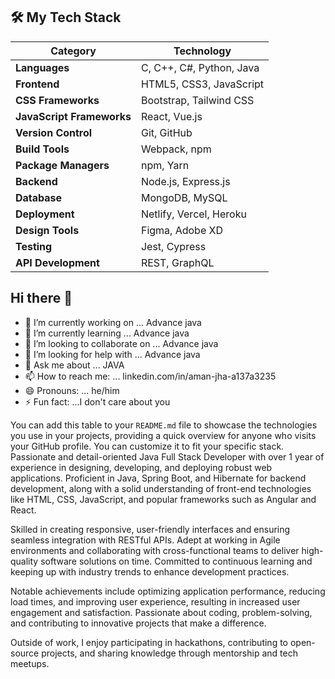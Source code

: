 
## 🛠️ My Tech Stack

| **Category**         | **Technology**        |                  
|----------------------|-----------------------|
| **Languages**        | C, C++, C#, Python, Java |
| **Frontend**         | HTML5, CSS3, JavaScript |
| **CSS Frameworks**    | Bootstrap, Tailwind CSS |
| **JavaScript Frameworks** | React, Vue.js         |
| **Version Control**   | Git, GitHub            |
| **Build Tools**       | Webpack, npm           |
| **Package Managers**  | npm, Yarn              |
| **Backend**           | Node.js, Express.js    |
| **Database**          | MongoDB, MySQL         |
| **Deployment**        | Netlify, Vercel, Heroku |
| **Design Tools**      | Figma, Adobe XD        |
| **Testing**           | Jest, Cypress          |
| **API Development**   | REST, GraphQL          |

## Hi there 👋

- 🔭 I’m currently working on ... Advance java
- 🌱 I’m currently learning ... Advance java
- 👯 I’m looking to collaborate on ... Advance java
- 🤔 I’m looking for help with ... Advance java
- 💬 Ask me about ... JAVA
- 📫 How to reach me: ... linkedin.com/in/aman-jha-a137a3235
- 😄 Pronouns: ... he/him
- ⚡ Fun fact: ...I don't care about you  

You can add this table to your `README.md` file to showcase the technologies you use in your projects, providing a quick overview for anyone who visits your GitHub profile. You can customize it to fit your specific stack.
Passionate and detail-oriented Java Full Stack Developer with over 1 year of experience in designing, developing, and deploying robust web applications. Proficient in Java, Spring Boot, and Hibernate for backend development, along with a solid understanding of front-end technologies like HTML, CSS, JavaScript, and popular frameworks such as Angular and React.

Skilled in creating responsive, user-friendly interfaces and ensuring seamless integration with RESTful APIs. Adept at working in Agile environments and collaborating with cross-functional teams to deliver high-quality software solutions on time. Committed to continuous learning and keeping up with industry trends to enhance development practices.

Notable achievements include optimizing application performance, reducing load times, and improving user experience, resulting in increased user engagement and satisfaction. Passionate about coding, problem-solving, and contributing to innovative projects that make a difference.

Outside of work, I enjoy participating in hackathons, contributing to open-source projects, and sharing knowledge through mentorship and tech meetups.

